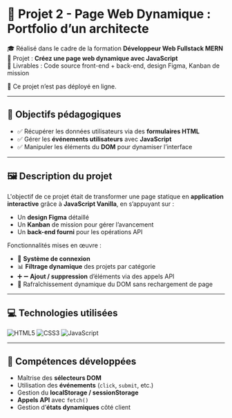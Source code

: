 # 🧩 Projet 2 - Page Web Dynamique : **Portfolio d’un architecte**

🎓 Réalisé dans le cadre de la formation **Développeur Web Fullstack MERN**  
📅 Projet : **Créez une page web dynamique avec JavaScript**  
📂 Livrables : Code source front-end + back-end, design Figma, Kanban de mission

🚫 Ce projet n’est pas déployé en ligne.

---

## 🎯 Objectifs pédagogiques

- ✅ Récupérer les données utilisateurs via des **formulaires HTML**
- ✅ Gérer les **événements utilisateurs** avec **JavaScript**
- ✅ Manipuler les éléments du **DOM** pour dynamiser l’interface

---

## 🖼️ Description du projet

L'objectif de ce projet était de transformer une page statique en **application interactive** grâce à **JavaScript Vanilla**, en s’appuyant sur :

- Un **design Figma** détaillé
- Un **Kanban** de mission pour gérer l’avancement
- Un **back-end fourni** pour les opérations API

Fonctionnalités mises en œuvre :

- 🔐 **Système de connexion**
- 📊 **Filtrage dynamique** des projets par catégorie
- ➕ ➖ **Ajout / suppression** d’éléments via des appels API
- 🔄 Rafraîchissement dynamique du DOM sans rechargement de page

---

## 💻 Technologies utilisées

<p align="left">
  <img src="https://img.shields.io/badge/HTML5-E34F26?style=for-the-badge&logo=html5&logoColor=white" alt="HTML5" />
  <img src="https://img.shields.io/badge/CSS3-1572B6?style=for-the-badge&logo=css3&logoColor=white" alt="CSS3" />
  <img src="https://img.shields.io/badge/JavaScript-F7DF1E?style=for-the-badge&logo=javascript&logoColor=black" alt="JavaScript" />
</p>

---

## 🧠 Compétences développées

- Maîtrise des **sélecteurs DOM**
- Utilisation des **événements** (`click`, `submit`, etc.)
- Gestion du **localStorage / sessionStorage**
- **Appels API** avec `fetch()`
- Gestion d’**états dynamiques** côté client


